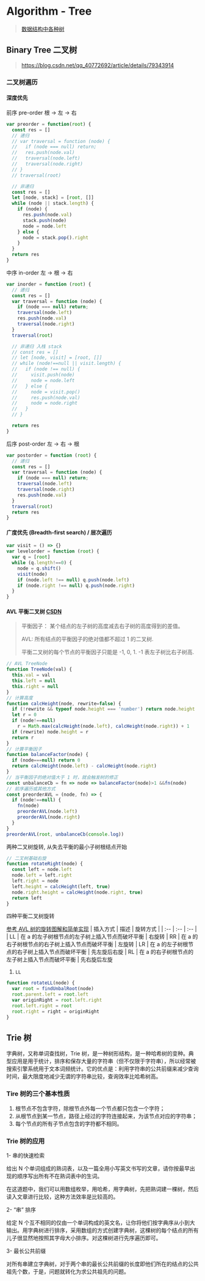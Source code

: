 # Algorithm - Tree
> [数据结构中各种树](https://www.cnblogs.com/maybe2030/p/4732377.html#_label7)

## Binary Tree 二叉树
> https://blog.csdn.net/qq_40772692/article/details/79343914

### 二叉树遍历

#### 深度优先
前序 pre-order 根 -> 左 -> 右
```js
var preorder = function(root) {
  const res = []
  // 递归
  // var traversal = function (node) {
  //   if (node === null) return;
  //   res.push(node.val)
  //   traversal(node.left)
  //   traversal(node.right)
  // }
  // traversal(root)

  // 非递归
  const res = []
  let [node, stack] = [root, []]
  while (node || stack.length) {
    if (node) {
      res.push(node.val)
      stack.push(node)
      node = node.left
    } else {
      node = stack.pop().right
    }
  }
  return res
}
```

中序 in-order 左 -> 根 -> 右
```js
var inorder = function (root) {
  // 递归
  const res = []
  var traversal = function (node) {
    if (node === null) return;
    traversal(node.left)
    res.push(node.val)
    traversal(node.right)
  }
  traversal(root)

  // 非递归 入栈 stack
  // const res = []
  // let [node, visit] = [root, []]
  // while (node!==null || visit.length) {
  //   if (node !== null) {
  //     visit.push(node)
  //     node = node.left
  //   } else {
  //     node = visit.pop()
  //     res.push(node.val)
  //     node = node.right
  //   }
  // }

  return res
}
```

后序 post-order 左 -> 右 -> 根
```js
var postorder = function (root) {
  // 递归
  const res = []
  var traversal = function (node) {
    if (node === null) return;
    traversal(node.left)
    traversal(node.right)
    res.push(node.val)
  }
  traversal(root)
  return res
}
```

#### 广度优先 (Breadth-first search) / 层次遍历
```js
var visit = () => {}
var levelorder = function (root) {
  var q = [root]
  while (q.length!==0) {
    node = q.shift()
    visit(node)
    if (node.left !== null) q.push(node.left)
    if (node.right !== null) q.push(node.right)
  }
}
```
#### AVL 平衡二叉树 [CSDN](https://blog.csdn.net/Travelerwz/article/details/52186357)

> 平衡因子： 某个结点的左子树的高度减去右子树的高度得到的差值。
>
> AVL: 所有结点的平衡因子的绝对值都不超过 1 的二叉树.
>
> 平衡二叉树的每个节点的平衡因子只能是 -1, 0, 1. -1 表左子树比右子树高.
>

```js
// AVL TreeNode
function TreeNode(val) {
  this.val = val
  this.left = null
  this.right = null
}
// 计算高度
function calcHeight(node, rewrite=false) {
  if (!rewrite && typeof node.height === 'number') return node.height
  let r = 0
  if (node!==null)
    r = Math.max(calcHeight(node.left), calcHeight(node.right)) + 1
  if (rewrite) node.height = r
  return r
}
// 计算平衡因子
function balanceFactor(node) {
  if (node===null) return 0
  return calcHeight(node.left) - calcHeight(node.right)
}
// 当平衡因子的绝对值大于 1 时，就会触发树的修正
const unbalanceCb = fn => node => balanceFactor(node)>1 &&fn(node)
// 前序遍历或其他方式
const preorderAVL = (node, fn) => {
  if (node!==null) {
    fn(node)
    preorderAVL(node.left)
    preorderAVL(node.right)
  }
}
preorderAVL(root, unbalanceCb(console.log))
```
两种二叉树旋转, 从失去平衡的最小子树根结点开始
```js
// 二叉树基础右旋
function rotateRight(node) {
  const left = node.left
  node.left = left.right
  left.right = node
  left.height = calcHeight(left, true)
  node.right.height = calcHeight(node.right, true)
  return left
}

```

四种平衡二叉树旋转 

[参考 AVL 树的旋转图解和简单实现](https://www.jianshu.com/p/6988699625d5)
| 插入方式 | 描述 | 旋转方式 |
| :-- | :-- | :-- |
| LL | 在 a 的左子树根节点的左子树上插入节点而破坏平衡 | 右旋转
| RR | 在 a 的右子树根节点的右子树上插入节点而破坏平衡 | 左旋转
| LR | 在 a 的左子树根节点的右子树上插入节点而破坏平衡 | 先左旋后右旋
| RL | 在 a 的右子树根节点的左子树上插入节点而破坏平衡 | 先右旋后左旋

1. `LL`
  ```js
  function rotateLL(node) {
    var root = findUnbalRoot(node)
    root.parent.left = root.left
    var originRight = root.left.right
    root.left.right = root
    root.right = right = originRight
  }
  ```

## Trie 树
字典树，又称单词查找树，Trie 树，是一种树形结构，是一种哈希树的变种。典型应用是用于统计，排序和保存大量的字符串（但不仅限于字符串），所以经常被搜索引擎系统用于文本词频统计。它的优点是：利用字符串的公共前缀来减少查询时间，最大限度地减少无谓的字符串比较，查询效率比哈希树高。

### Tire 树的三个基本性质
1. 根节点不包含字符，除根节点外每一个节点都只包含一个字符；
2. 从根节点到某一节点，路径上经过的字符连接起来，为该节点对应的字符串；
3. 每个节点的所有子节点包含的字符都不相同。

### Trie 树的应用
1- 串的快速检索

给出 N 个单词组成的熟词表，以及一篇全用小写英文书写的文章，请你按最早出现的顺序写出所有不在熟词表中的生词。

在这道题中，我们可以用数组枚举，用哈希，用字典树，先把熟词建一棵树，然后读入文章进行比较，这种方法效率是比较高的。

2- “串” 排序

给定 N 个互不相同的仅由一个单词构成的英文名，让你将他们按字典序从小到大输出。用字典树进行排序，采用数组的方式创建字典树，这棵树的每个结点的所有儿子很显然地按照其字母大小排序。对这棵树进行先序遍历即可。

3- 最长公共前缀

对所有串建立字典树，对于两个串的最长公共前缀的长度即他们所在的结点的公共祖先个数，于是，问题就转化为求公共祖先的问题。
